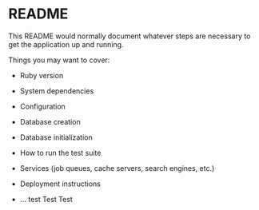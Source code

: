 # README

This README would normally document whatever steps are necessary to get the
application up and running.

Things you may want to cover:

* Ruby version

* System dependencies

* Configuration

* Database creation

* Database initialization

* How to run the test suite

* Services (job queues, cache servers, search engines, etc.)

* Deployment instructions

* ...
test
Test
Test

<!-- JSON.parse(sessionStorage.getItem('user'))["user"]["id"] -->

<!-- 

export const signUp = user => {
    return dispatch => {
        return fetch(`${baseUrl}/signup`, {
            method: "POST",
            headers: {
                "Content-Type": "application/json"
            },
            body: JSON.stringify(user)
        })
        .then(response => response.json())
        .then(user => {
            sessionStorage.setItem(user.id, user)
            dispatch({
                type: 'SET_USER',
                payload: user.current
            })
        })
    }
} -->

<!-- sessionStorage.getItem('user')
sessionStorage.removeItem('user')

if(sessionStorage.getItem('user')) return <component/> -->






<!-- import update from 'immutability-helper';

const initialState = {
    current: {},
    all: []
}

export default function deckReducer(state = initialState, action) {
  
    switch(action.type) {
        case 'CREATE_DECK':
            return update(state, {all : {$push : [action.payload]}})

        case 'FETCH_DECKS':

            return update(state, {all: {$set : action.payload}})
     
        default: return state
    }
} -->